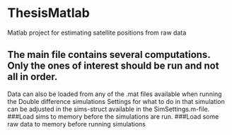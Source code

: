 # ThesisMatlab
Matlab project for estimating satellite positions from raw data
## The main file contains several computations. Only the ones of interest should be run and not all in order. 
Data can also be loaded from any of the .mat files available when running the Double difference simulations
Settings for what to do in that simulation can be adjusted in the sims-struct available in the SimSettings.m-file.
###Load sims to memory before the simulations are run.
###Load some raw data to memory before running simulations
